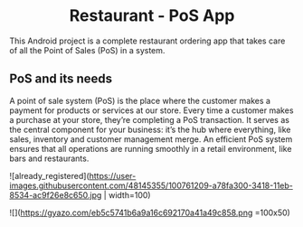 <h1 align="center">Restaurant - PoS App</h1>

This Android project is a complete restaurant ordering app that takes care of all the Point of Sales (PoS) in a system.

## PoS and its needs
A point of sale system (PoS) is the place where the customer makes a payment for products or services at our store. Every time a customer makes a purchase at your store, they’re completing a PoS transaction.
It serves as the central component for your business: it’s the hub where everything, like sales, inventory and customer management merge. An efficient PoS system ensures that all operations are running smoothly in a retail environment, like bars and restaurants.

![already_registered](https://user-images.githubusercontent.com/48145355/100761209-a78fa300-3418-11eb-8534-ac9f26e8c650.jpg | width=100)

![](https://gyazo.com/eb5c5741b6a9a16c692170a41a49c858.png =100x50)


